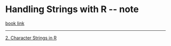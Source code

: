 # Handling Strings with R -- note
[book link](https://www.gastonsanchez.com/r4strings/)

---

[2. Character Strings in R](https://chestnut123tw.github.io/R_workshop/html/R_workshop_2_character_string.html)
